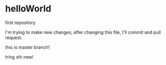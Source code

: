 # helloWorld
first repository

I'm trying to make new changes, after changing this file, I'll commit and pull request.

this is master branch!

tring sth new!

